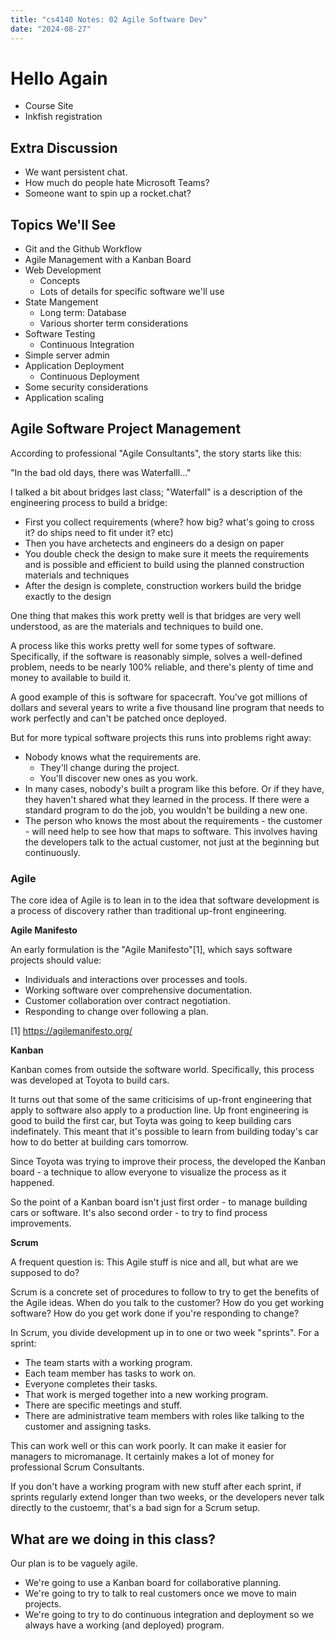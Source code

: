 ```yaml
---
title: "cs4140 Notes: 02 Agile Software Dev"
date: "2024-08-27"
---
```


# Hello Again

 - Course Site
 - Inkfish registration

## Extra Discussion

 - We want persistent chat.
 - How much do people hate Microsoft Teams?
 - Someone want to spin up a rocket.chat?
 
## Topics We'll See

 - Git and the Github Workflow
 - Agile Management with a Kanban Board
 - Web Development
   - Concepts
   - Lots of details for specific software we'll use
 - State Mangement
   - Long term: Database
   - Various shorter term considerations
 - Software Testing
   - Continuous Integration
 - Simple server admin
 - Application Deployment
   - Continuous Deployment
 - Some security considerations
 - Application scaling

## Agile Software Project Management

According to professional "Agile Consultants", the story starts like this:

"In the bad old days, there was Waterfalll..."

I talked a bit about bridges last class; "Waterfall" is a description of 
the engineering process to build a bridge:

 - First you collect requirements (where? how big? what's going to
   cross it? do ships need to fit under it? etc)
 - Then you have archetects and engineers do a design on paper
 - You double check the design to make sure it meets the requirements
   and is possible and efficient to build using the planned
   construction materials and techniques
 - After the design is complete, construction workers build the bridge
   exactly to the design

One thing that makes this work pretty well is that bridges are very
well understood, as are the materials and techniques to build one.

A process like this works pretty well for some types of software.
Specifically, if the software is reasonably simple, solves a
well-defined problem, needs to be nearly 100% reliable, and there's
plenty of time and money to available to build it.

A good example of this is software for spacecraft. You've got millions
of dollars and several years to write a five thousand line program
that needs to work perfectly and can't be patched once deployed.

But for more typical software projects this runs into problems right away:

 - Nobody knows what the requirements are.
   - They'll change during the project.
   - You'll discover new ones as you work.
 - In many cases, nobody's built a program like this before. Or if
   they have, they haven't shared what they learned in the process. If
   there were a standard program to do the job, you wouldn't be
   building a new one.
 - The person who knows the most about the requirements - the
   customer - will need help to see how that maps to software. This
   involves having the developers talk to the actual customer, not
   just at the beginning but continuously.

### Agile

The core idea of Agile is to lean in to the idea that software
development is a process of discovery rather than traditional up-front
engineering.

**Agile Manifesto**

An early formulation is the "Agile Manifesto"[1], which says software
projects should value:

 - Individuals and interactions over processes and tools.
 - Working software over comprehensive documentation.
 - Customer collaboration over contract negotiation.
 - Responding to change over following a plan.
 
[1] https://agilemanifesto.org/

**Kanban**

Kanban comes from outside the software world. Specifically, this
process was developed at Toyota to build cars.

It turns out that some of the same criticisims of up-front engineering
that apply to software also apply to a production line. Up front
engineering is good to build the first car, but Toyta was going to
keep building cars indefinately. This meant that it's possible to
learn from building today's car how to do better at building cars
tomorrow.

Since Toyota was trying to improve their process, the developed the
Kanban board - a technique to allow everyone to visualize the process
as it happened.

So the point of a Kanban board isn't just first order - to manage
building cars or software. It's also second order - to try to find
process improvements.

**Scrum**

A frequent question is: This Agile stuff is nice and all, but what are
we supposed to do?

Scrum is a concrete set of procedures to follow to try to get the
benefits of the Agile ideas. When do you talk to the customer? How do
you get working software? How do you get work done if you're
responding to change?

In Scrum, you divide development up in to one or two week "sprints".
For a sprint:

 - The team starts with a working program.
 - Each team member has tasks to work on.
 - Everyone completes their tasks.
 - That work is merged together into a new working program.
 - There are specific meetings and stuff.
 - There are administrative team members with roles like talking to
   the customer and assigning tasks.
 
This can work well or this can work poorly. It can make it easier for
managers to micromanage. It certainly makes a lot of money for
professional Scrum Consultants.

If you don't have a working program with new stuff after each sprint,
if sprints regularly extend longer than two weeks, or the developers
never talk directly to the custoemr, that's a bad sign for a Scrum
setup.

## What are we doing in this class?

Our plan is to be vaguely agile.

 - We're going to use a Kanban board for collaborative planning. 
 - We're going to try to talk to real customers once we move to
   main projects.
 - We're going to try to do continuous integration and deployment so
   we always have a working (and deployed) program.
